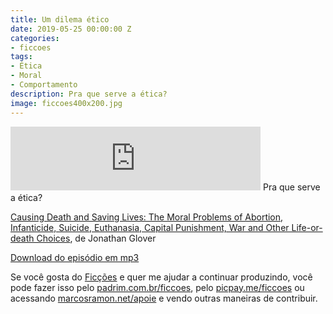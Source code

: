 ```yaml
---
title: Um dilema ético
date: 2019-05-25 00:00:00 Z
categories:
- ficcoes
tags:
- Ética
- Moral
- Comportamento
description: Pra que serve a ética?
image: ficcoes400x200.jpg
---
```


<iframe src="https://anchor.fm/podcastficcoes/embed/episodes/Um-dilema-tico-e455ad" height="102px" width="400px" frameborder="0" scrolling="no"></iframe>
Pra que serve a ética?

[Causing Death and Saving Lives: The Moral Problems of Abortion, Infanticide, Suicide, Euthanasia, Capital Punishment, War and Other Life-or-death Choices](https://amzn.to/2wkQGgJ), de Jonathan Glover

[Download do episódio em mp3](https://s3-us-west-2.amazonaws.com/anchor-audio-bank/production/2019-4-25/15899171-44100-2-a2bcc9f4c85bb.mp3)
 
Se você gosta do [Ficções](https://marcosramon.net/ficcoes/) e quer me ajudar a continuar produzindo, você pode fazer isso pelo [padrim.com.br/ficcoes](https://www.padrim.com.br/ficcoes), pelo [picpay.me/ficcoes](https://app.picpay.com/user/ficcoes) ou acessando [marcosramon.net/apoie](https://marcosramon.net/apoie/) e vendo outras maneiras de contribuir.
